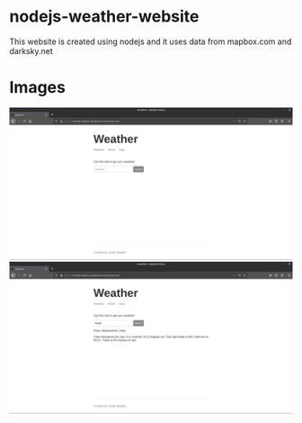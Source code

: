 # nodejs-weather-website
This website is created using nodejs and it uses data from mapbox.com and darksky.net
# Images

![](images/website.png)
![](images/weather.png)
